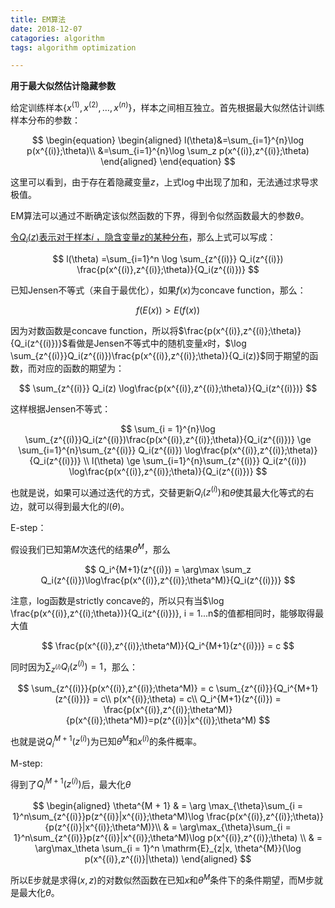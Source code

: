 ```yaml
---  
title: EM算法  
date: 2018-12-07  
catagories: algorithm  
tags: algorithm optimization    

---
```


**用于最大似然估计隐藏参数**

给定训练样本$\{x^{(1)},x^{(2)},…,x^{(n)}\}$，样本之间相互独立。首先根据最大似然估计训练样本分布的参数：  

$$
\begin{equation}
\begin{aligned}
l(\theta)&=\sum_{i=1}^{n}\log p(x^{(i)};\theta)\\
&=\sum_{i=1}^{n}\log \sum_z p(x^{(i)},z^{(i)};\theta)
\end{aligned}
\end{equation}
$$  

这里可以看到，由于存在着隐藏变量$z$，上式$\log$中出现了加和，无法通过求导求极值。 

EM算法可以通过不断确定该似然函数的下界，得到令似然函数最大的参数$\theta$。  

<u>令$Q_i(z)$表示对于样本$i$ ，隐含变量$z$的某种分布</u>，那么上式可以写成：  

$$
    l(\theta) =\sum_{i=1}^n \log \sum_{z^{(i)}} Q_i(z^{(i)}) \frac{p(x^{(i)},z^{(i)};\theta)}{Q_i(z^{(i)})}
$$  

已知Jensen不等式（来自于最优化），如果$f(x)$为concave function，那么：  

$$
f(E(x))>E(f(x))
$$  

因为对数函数是concave function，所以将$\frac{p(x^{(i)},z^{(i)};\theta)}{Q_i(z^{(i)})}$看做是Jensen不等式中的随机变量$x$时，$\log \sum_{z^{(i)}}Q_i(z^{(i)})\frac{p(x^{(i)},z^{(i)};\theta)}{Q_i(z)}$同于期望的函数，而对应的函数的期望为：  

$$
\sum_{z^{(i)}} Q_i(z) \log\frac{p(x^{(i)},z^{(i)};\theta)}{Q_i(z^{(i)})}
$$  

这样根据Jensen不等式：  

$$
\sum_{i = 1}^{n}\log \sum_{z^{(i)}}Q_i(z^{(i)})\frac{p(x^{(i)},z^{(i)};\theta)}{Q_i(z^{(i)})} \ge
\sum_{i=1}^{n}\sum_{z^{(i)}} Q_i(z^{(i)}) \log\frac{p(x^{(i)},z^{(i)};\theta)}{Q_i(z^{(i)})} \\
l(\theta) \ge \sum_{i=1}^{n}\sum_{z^{(i)}} Q_i(z^{(i)}) \log\frac{p(x^{(i)},z^{(i)};\theta)}{Q_i(z^{(i)})}
$$  

也就是说，如果可以通过迭代的方式，交替更新$Q_i(z^{(i)})$和$\theta$使其最大化等式的右边，就可以得到最大化的$l(\theta)$。  


E-step：  

假设我们已知第$M$次迭代的结果$\theta^M$，那么  

$$
Q_i^{M+1}(z^{(i)}) = \arg\max \sum_z Q_i(z^{(i)})\log\frac{p(x^{(i)},z^{(i)};\theta^M)}{Q_i(z^{(i)})}
$$  

注意，log函数是strictly concave的，所以只有当$\log \frac{p(x^{(i)},z^{(i);\theta})}{Q_i(z^{(i)})}, i = 1...n$的值都相同时，能够取得最大值  

$$
\frac{p(x^{(i)},z^{(i)};\theta^M)}{Q_i^{M+1}(z^{(i)})} = c
$$  

同时因为$\sum_{z^{(i)}} Q_i(z^{(i)})=1$，那么：  

$$
\sum_{z^{(i)}}{p(x^{(i)},z^{(i)};\theta^M)} = c \sum_{z^{(i)}}{Q_i^{M+1}(z^{(i)})} = c\\
p(x^{(i)};\theta) = c\\
Q_i^{M+1}(z^{(i)}) = \frac{p(x^{(i)},z^{(i)};\theta^M)}{p(x^{(i)};\theta^M)}=p(z^{(i)}|x^{(i)};\theta^M)
$$  

也就是说$Q_i^{M+1}(z^{(i)})$为已知$\theta ^ M$和$x^{(i)}$的条件概率。  

M-step:  

得到了$Q_i^{M +1}(z^{(i)})$后，最大化$\theta$  

$$
\begin{aligned}
\theta^{M + 1} & = \arg \max_{\theta}\sum_{i = 1}^n\sum_{z^{(i)}}p(z^{(i)}|x^{(i)};\theta^M)\log \frac{p(x^{(i)},z^{(i)};\theta)}{p(z^{(i)}|x^{(i)};\theta^M)}\\
& = \arg\max_{\theta}\sum_{i = 1}^n\sum_{z^{(i)}}p(z^{(i)}|x^{(i)};\theta^M)\log p(x^{(i)},z^{(i)};\theta) \\
& = \arg\max_\theta \sum_{i = 1}^n \mathrm{E}_{z|x, \theta^{M}}(\log p(x^{(i)},z^{(i)}|\theta))
\end{aligned}
$$  

所以E步就是求得$(x,z)$的对数似然函数在已知$x$和$\theta^M$条件下的条件期望，而M步就是最大化$\theta$。  
